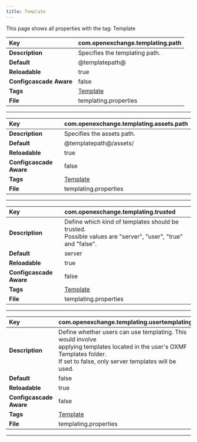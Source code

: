 ```yaml
---
title: Template
---
```


This page shows all properties with the tag: Template

| __Key__ | com.openexchange.templating.path |
|:----------------|:--------|
| __Description__ | Specifies the templating path.<br> |
| __Default__ | @templatepath@ |
| __Reloadable__ | true |
| __Configcascade Aware__ | false |
| __Tags__ | <a href="https://documentation.open-xchange.com/latest/middleware/configuration/tags/Template.html">Template</a> |
| __File__ | templating.properties |

---
| __Key__ | com.openexchange.templating.assets.path |
|:----------------|:--------|
| __Description__ | Specifies the assets path.<br> |
| __Default__ | @templatepath@/assets/ |
| __Reloadable__ | true |
| __Configcascade Aware__ | false |
| __Tags__ | <a href="https://documentation.open-xchange.com/latest/middleware/configuration/tags/Template.html">Template</a> |
| __File__ | templating.properties |

---
| __Key__ | com.openexchange.templating.trusted |
|:----------------|:--------|
| __Description__ | Define which kind of templates should be trusted.<br>Possible values are "server", "user", "true" and "false".<br> |
| __Default__ | server |
| __Reloadable__ | true |
| __Configcascade Aware__ | false |
| __Tags__ | <a href="https://documentation.open-xchange.com/latest/middleware/configuration/tags/Template.html">Template</a> |
| __File__ | templating.properties |

---
| __Key__ | com.openexchange.templating.usertemplating |
|:----------------|:--------|
| __Description__ | Define whether users can use templating. This would involve <br>applying templates located in the user's OXMF Templates folder.<br>If set to false, only server templates will be used.<br> |
| __Default__ | false |
| __Reloadable__ | true |
| __Configcascade Aware__ | false |
| __Tags__ | <a href="https://documentation.open-xchange.com/latest/middleware/configuration/tags/Template.html">Template</a> |
| __File__ | templating.properties |

---

